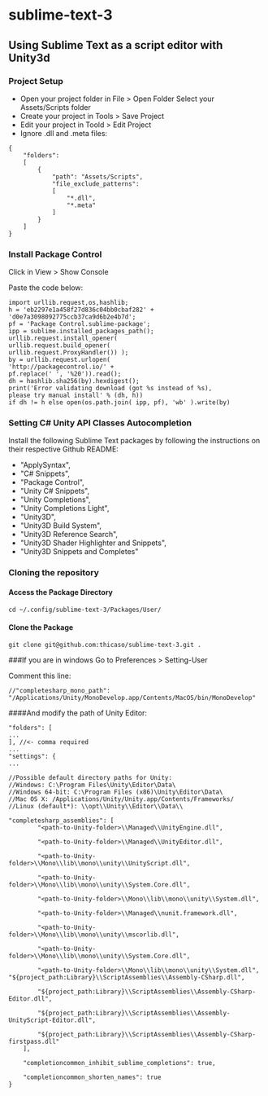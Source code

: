 # sublime-text-3
## Using Sublime Text as a script editor with Unity3d

### Project Setup
* Open your project folder in File > Open Folder Select your Assets/Scripts folder
* Create your project in Tools > Save Project
* Edit your project in Toold > Edit Project
* Ignore .dll and .meta files:
```
{
	"folders":
	[
		{
			"path": "Assets/Scripts",
			"file_exclude_patterns":
			[
				"*.dll",
				"*.meta"
			]
		}
	]
}
```

### Install Package Control

Click in View > Show Console

Paste the code below:

```
import urllib.request,os,hashlib;
h = 'eb2297e1a458f27d836c04bb0cbaf282' + 'd0e7a3098092775ccb37ca9d6b2e4b7d'; 
pf = 'Package Control.sublime-package'; 
ipp = sublime.installed_packages_path(); 
urllib.request.install_opener( 
urllib.request.build_opener( 
urllib.request.ProxyHandler()) ); 
by = urllib.request.urlopen( 
'http://packagecontrol.io/' + 
pf.replace(' ', '%20')).read(); 
dh = hashlib.sha256(by).hexdigest(); 
print('Error validating download (got %s instead of %s),
please try manual install' % (dh, h)) 
if dh != h else open(os.path.join( ipp, pf), 'wb' ).write(by) 
```
### Setting C# Unity API Classes Autocompletion

Install the following Sublime Text packages by following the instructions on their respective Github README:
* "ApplySyntax",
* "C# Snippets",
* "Package Control",
* "Unity C# Snippets",
* "Unity Completions",
* "Unity Completions Light",
* "Unity3D",
* "Unity3D Build System",
* "Unity3D Reference Search",
* "Unity3D Shader Highlighter and Snippets",
* "Unity3D Snippets and Completes"

### Cloning the repository

#### Access the Package Directory
```
cd ~/.config/sublime-text-3/Packages/User/
```
#### Clone the Package
```
git clone git@github.com:thicaso/sublime-text-3.git .
```

###If you are in windows
Go to Preferences > Setting-User

Comment this line:
```
//"completesharp_mono_path": "/Applications/Unity/MonoDevelop.app/Contents/MacOS/bin/MonoDevelop"
```
####And modify the path of Unity Editor:
```
"folders": [
...
], //<- comma required
...
"settings": {
...

//Possible default directory paths for Unity:
//Windows: C:\Program Files\Unity\Editor\Data\
//Windows 64-bit: C:\Program Files (x86)\Unity\Editor\Data\
//Mac OS X: /Applications/Unity/Unity.app/Contents/Frameworks/
//Linux (default*): \\opt\\Unity\\Editor\\Data\\

"completesharp_assemblies": [
		"<path-to-Unity-folder>\\Managed\\UnityEngine.dll",

		"<path-to-Unity-folder>\\Managed\\UnityEditor.dll",

		"<path-to-Unity-folder>\\Mono\\lib\\mono\\unity\\UnityScript.dll",

		"<path-to-Unity-folder>\\Mono\\lib\\mono\\unity\\System.Core.dll",

		"<path-to-Unity-folder>\\Mono\\lib\\mono\\unity\\System.dll",

		"<path-to-Unity-folder>\\Managed\\nunit.framework.dll",

		"<path-to-Unity-folder>\\Mono\\lib\\mono\\unity\\mscorlib.dll",

		"<path-to-Unity-folder>\\Mono\\lib\\mono\\unity\\System.Core.dll",

		"<path-to-Unity-folder>\\Mono\\lib\\mono\\unity\\System.dll",
"${project_path:Library}\\ScriptAssemblies\\Assembly-CSharp.dll",

		"${project_path:Library}\\ScriptAssemblies\\Assembly-CSharp-Editor.dll",

		"${project_path:Library}\\ScriptAssemblies\\Assembly-UnityScript-Editor.dll",

		"${project_path:Library}\\ScriptAssemblies\\Assembly-CSharp-firstpass.dll"
	],

	"completioncommon_inhibit_sublime_completions": true,

	"completioncommon_shorten_names": true
}
```
